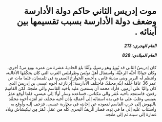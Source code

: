 <h1 dir="rtl">موت إدريس الثاني حاكم دولة الأدارسة وضعف دولة الأدارسة بسبب تقسيمها بين أبنائه .</h1>

<h5 dir="rtl">العام الهجري:  213

العام الميلادي: 828

</h5>

<p dir="rtl">كان إدريسُ الثاني قد بُويِعَ وهو رضيعٌ، ولَمَّا بلغ الحاديةَ عشرة من عمره بويع مرةً أخرى، وكان جوادًا أحبَّه الرعيَّةُ، واستمال أهلَ تونُسَ وطرابلس الغرب التي كان يحكُمُها الأغالبة، وانتظم له البربر وبنى مدينةَ فاس، وأخضع الخوارِجَ الصفرية في تلمسان، فلما مات عن عمر 36 عامًا خَلَفَه ابنُه محمَّدٌ، فاختلف الأدارسة؛ إذ نازعه أخوه عيسى بن إدريسَ الذي كان واليًا على أزمور، فأراد محمد أن يستعينَ عليه بأخيه القاسمِ والي طنجةَ، لكن القاسِمَ رفضَ، فاستنجد بأخيه عُمَر والي مكناس، فساعده وسار أولًا إلى عيسى، فلما أوقع عمَرُ بعيسى وغلبَ على ما في يده استنابَه إلى أعمالِه بإذن أخيه محمَّد، ثم أمَرَه أخوه محمَّد بالنهوض إلى حربِ القاسم لقعوده عن إجابتِه في محاربة عيسى، فزحف إليه وأوقع به واستناب عليه إلى ما في يَدِه، فصار الريفُ البحري كلُّه من عمَلِ عُمَرَ مِن تيكيشاش وبلاد غمارة إلى سبتة ثم إلى طنجة.</p></br>
